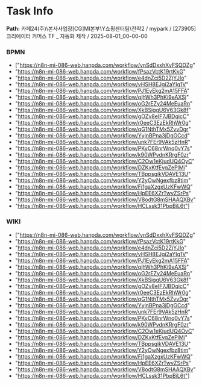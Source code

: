 # Task Info

**Path:** 카페24(주)\본사사업장\[CG]MI본부\Y쇼핑센터팀\전략2 / mypark / [273905] 크리에이터 커머스 TF _ 자동화 제작 / 2025-08-01_00-00-00

### BPMN
- ["https://n8n-mi-086-web.hanpda.com/workflow/vnSdDxxhXvFSQDZg"
- "https://n8n-mi-086-web.hanpda.com/workflow/fPsazVctK19rtKkG"
- "https://n8n-mi-086-web.hanpda.com/workflow/e4dnZci5D2ZjYJIo"
- "https://n8n-mi-086-web.hanpda.com/workflow/vHSH8EJgi2aYIq1V"
- "https://n8n-mi-086-web.hanpda.com/workflow/PJ1EyEkg2mA15FFA"
- "https://n8n-mi-086-web.hanpda.com/workflow/qjhWh3PhKi9eAXSj"
- "https://n8n-mi-086-web.hanpda.com/workflow/oG2rEZy24MeEuaRn"
- "https://n8n-mi-086-web.hanpda.com/workflow/XkBSiggU6V63Gk8f"
- "https://n8n-mi-086-web.hanpda.com/workflow/gOZv8eIF7JBDqicC"
- "https://n8n-mi-086-web.hanpda.com/workflow/r0eeC3EzEkRhWr0g"
- "https://n8n-mi-086-web.hanpda.com/workflow/qG1NthTMx5ZvvDgr"
- "https://n8n-mi-086-web.hanpda.com/workflow/YyjnBPna3jDgGCcd"
- "https://n8n-mi-086-web.hanpda.com/workflow/unk7FEr9VAk5zHnR"
- "https://n8n-mi-086-web.hanpda.com/workflow/PKyC68nrWnq0vY7s"
- "https://n8n-mi-086-web.hanpda.com/workflow/k90WPvdnKRrgF0zr"
- "https://n8n-mi-086-web.hanpda.com/workflow/C2Ow1eKjudUQ4OyC"
- "https://n8n-mi-086-web.hanpda.com/workflow/DZKxKtfEvqZePlMi"
- "https://n8n-mi-086-web.hanpda.com/workflow/TBppsgikVDAVE13U"
- "https://n8n-mi-086-web.hanpda.com/workflow/Y2yOwNgexfbz8tim"
- "https://n8n-mi-086-web.hanpda.com/workflow/Fj1gaXzgxUzKFwWQ"
- "https://n8n-mi-086-web.hanpda.com/workflow/HpEE6XZrTwvZSrPs"
- "https://n8n-mi-086-web.hanpda.com/workflow/V8odtG8mSHAAQXBv"
- "https://n8n-mi-086-web.hanpda.com/workflow/HCLssk31PbpBiL6t"]

### WIKI
- ["https://n8n-mi-086-web.hanpda.com/workflow/vnSdDxxhXvFSQDZg"
- "https://n8n-mi-086-web.hanpda.com/workflow/fPsazVctK19rtKkG"
- "https://n8n-mi-086-web.hanpda.com/workflow/e4dnZci5D2ZjYJIo"
- "https://n8n-mi-086-web.hanpda.com/workflow/vHSH8EJgi2aYIq1V"
- "https://n8n-mi-086-web.hanpda.com/workflow/PJ1EyEkg2mA15FFA"
- "https://n8n-mi-086-web.hanpda.com/workflow/qjhWh3PhKi9eAXSj"
- "https://n8n-mi-086-web.hanpda.com/workflow/oG2rEZy24MeEuaRn"
- "https://n8n-mi-086-web.hanpda.com/workflow/XkBSiggU6V63Gk8f"
- "https://n8n-mi-086-web.hanpda.com/workflow/gOZv8eIF7JBDqicC"
- "https://n8n-mi-086-web.hanpda.com/workflow/r0eeC3EzEkRhWr0g"
- "https://n8n-mi-086-web.hanpda.com/workflow/qG1NthTMx5ZvvDgr"
- "https://n8n-mi-086-web.hanpda.com/workflow/YyjnBPna3jDgGCcd"
- "https://n8n-mi-086-web.hanpda.com/workflow/unk7FEr9VAk5zHnR"
- "https://n8n-mi-086-web.hanpda.com/workflow/PKyC68nrWnq0vY7s"
- "https://n8n-mi-086-web.hanpda.com/workflow/k90WPvdnKRrgF0zr"
- "https://n8n-mi-086-web.hanpda.com/workflow/C2Ow1eKjudUQ4OyC"
- "https://n8n-mi-086-web.hanpda.com/workflow/DZKxKtfEvqZePlMi"
- "https://n8n-mi-086-web.hanpda.com/workflow/TBppsgikVDAVE13U"
- "https://n8n-mi-086-web.hanpda.com/workflow/Y2yOwNgexfbz8tim"
- "https://n8n-mi-086-web.hanpda.com/workflow/Fj1gaXzgxUzKFwWQ"
- "https://n8n-mi-086-web.hanpda.com/workflow/HpEE6XZrTwvZSrPs"
- "https://n8n-mi-086-web.hanpda.com/workflow/V8odtG8mSHAAQXBv"
- "https://n8n-mi-086-web.hanpda.com/workflow/HCLssk31PbpBiL6t"]

